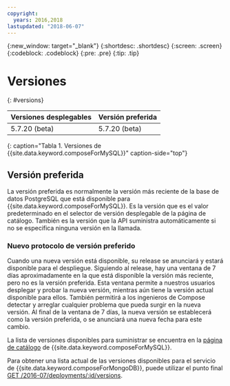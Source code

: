 ```yaml
---
copyright:
  years: 2016,2018
lastupdated: "2018-06-07"
---
```


{:new_window: target="_blank"}
{:shortdesc: .shortdesc}
{:screen: .screen}
{:codeblock: .codeblock}
{:pre: .pre}
{:tip: .tip}

# Versiones
{: #versions}

Versiones desplegables | Versión preferida
----------|-----------
5.7.20 (beta) | 5.7.20 (beta)
{: caption="Tabla 1. Versiones de {{site.data.keyword.composeForMySQL}}" caption-side="top"}

## Versión preferida

La versión preferida es normalmente la versión más reciente de la base de datos PostgreSQL que está disponible para {{site.data.keyword.composeForMySQL}}. Es la versión que es el valor predeterminado en el selector de versión desplegable de la página de catálogo. También es la versión que la API suministra automáticamente si no se especifica ninguna versión en la llamada.

### Nuevo protocolo de versión preferido

Cuando una nueva versión está disponible, su release se anunciará y estará disponible para el despliegue. Siguiendo al release, hay una ventana de 7 días aproximadamente en la que está disponible la versión más reciente, pero no es la versión preferida. Esta ventana permite a nuestros usuarios desplegar y probar la nueva versión, mientras aún tiene la versión actual disponible para ellos. También permitirá a los ingenieros de Compose detectar y arreglar cualquier problema que pueda surgir en la nueva versión. Al final de la ventana de 7 días, la nueva versión se establecerá como la versión preferida, o se anunciará una nueva fecha para este cambio.

La lista de versiones disponibles para suministrar se encuentra en la [página de catálogo](https://console.{DomainName}/catalog/services/compose-for-mysql) de {{site.data.keyword.composeForMySQL}}.

Para obtener una lista actual de las versiones disponibles para el servicio de {{site.data.keyword.composeForMongoDB}}, puede utilizar el punto final
[GET /2016-07/deployments/:id/versions](https://apidocs.compose.com/v1.0/reference#2016-07-get-deployments-versions).

